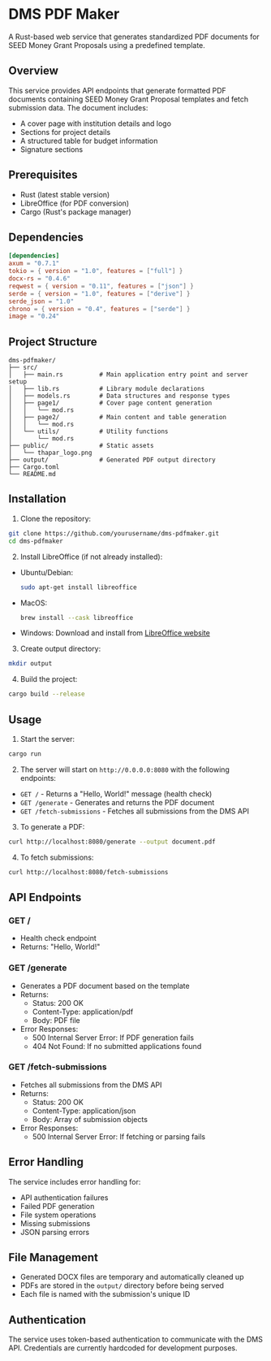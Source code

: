 # DMS PDF Maker

A Rust-based web service that generates standardized PDF documents for SEED Money Grant Proposals using a predefined template.

## Overview

This service provides API endpoints that generate formatted PDF documents containing SEED Money Grant Proposal templates and fetch submission data. The document includes:
- A cover page with institution details and logo
- Sections for project details
- A structured table for budget information
- Signature sections

## Prerequisites

- Rust (latest stable version)
- LibreOffice (for PDF conversion)
- Cargo (Rust's package manager)

## Dependencies

```toml
[dependencies]
axum = "0.7.1"
tokio = { version = "1.0", features = ["full"] }
docx-rs = "0.4.6"
reqwest = { version = "0.11", features = ["json"] }
serde = { version = "1.0", features = ["derive"] }
serde_json = "1.0"
chrono = { version = "0.4", features = ["serde"] }
image = "0.24"
```

## Project Structure

```
dms-pdfmaker/
├── src/
│   ├── main.rs          # Main application entry point and server setup
│   ├── lib.rs           # Library module declarations
│   ├── models.rs        # Data structures and response types
│   ├── page1/           # Cover page content generation
│   │   └── mod.rs
│   ├── page2/           # Main content and table generation
│   │   └── mod.rs
│   └── utils/           # Utility functions
│       └── mod.rs
├── public/              # Static assets
│   └── thapar_logo.png
├── output/              # Generated PDF output directory
├── Cargo.toml
└── README.md
```

## Installation

1. Clone the repository:
```bash
git clone https://github.com/yourusername/dms-pdfmaker.git
cd dms-pdfmaker
```

2. Install LibreOffice (if not already installed):
- Ubuntu/Debian:
  ```bash
  sudo apt-get install libreoffice
  ```
- MacOS:
  ```bash
  brew install --cask libreoffice
  ```
- Windows:
  Download and install from [LibreOffice website](https://www.libreoffice.org/download/download/)

3. Create output directory:
```bash
mkdir output
```

4. Build the project:
```bash
cargo build --release
```

## Usage

1. Start the server:
```bash
cargo run
```

2. The server will start on `http://0.0.0.0:8080` with the following endpoints:
- `GET /` - Returns a "Hello, World!" message (health check)
- `GET /generate` - Generates and returns the PDF document
- `GET /fetch-submissions` - Fetches all submissions from the DMS API

3. To generate a PDF:
```bash
curl http://localhost:8080/generate --output document.pdf
```

4. To fetch submissions:
```bash
curl http://localhost:8080/fetch-submissions
```

## API Endpoints

### GET /
- Health check endpoint
- Returns: "Hello, World!"

### GET /generate
- Generates a PDF document based on the template
- Returns:
  - Status: 200 OK
  - Content-Type: application/pdf
  - Body: PDF file
- Error Responses:
  - 500 Internal Server Error: If PDF generation fails
  - 404 Not Found: If no submitted applications found

### GET /fetch-submissions
- Fetches all submissions from the DMS API
- Returns:
  - Status: 200 OK
  - Content-Type: application/json
  - Body: Array of submission objects
- Error Responses:
  - 500 Internal Server Error: If fetching or parsing fails

## Error Handling

The service includes error handling for:
- API authentication failures
- Failed PDF generation
- File system operations
- Missing submissions
- JSON parsing errors

## File Management

- Generated DOCX files are temporary and automatically cleaned up
- PDFs are stored in the `output/` directory before being served
- Each file is named with the submission's unique ID

## Authentication

The service uses token-based authentication to communicate with the DMS API. Credentials are currently hardcoded for development purposes.
